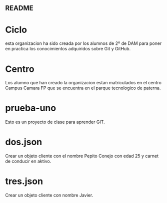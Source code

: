 
## README

# Ciclo

esta organizacion ha sido creada por los alumnos de 2º de DAM para poner en practica los conocimientos adquiridos sobre Git y GitHub.

# Centro

Los alumno que han creado la organizacion estan matriculados en el centro Campus Camara FP que se encuentra en el parque tecnologico de paterna.

# prueba-uno

Esto es un proyecto de clase para aprender GIT.

# dos.json

Crear un objeto cliente con el nombre Pepito Conejo con edad 25 y carnet de conducir en aktivo.


# tres.json

Crear un objeto cliente con nombre Javier.
